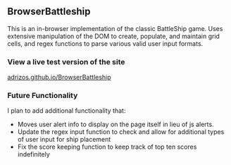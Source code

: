 ## BrowserBattleship

This is an in-browser implementation of the classic BattleShip game.
Uses extensive manipulation of the DOM to create, populate, and maintain grid cells,
and regex functions to parse various valid user input formats.

### View a live test version of the site
[adrizos.github.io/BrowserBattleship](https://adrizos.github.io/BrowserBattleship/)

### Future Functionality
I plan to add additional functionality that:
- Moves user alert info to display on the page itself in lieu of js alerts.
- Update the regex input function to check and allow for additional types of user input for ship placement
- Fix the score keeping function to keep track of top ten scores indefinitely
